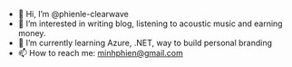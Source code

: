 - 👋 Hi, I’m @phienle-clearwave
- 👀 I’m interested in writing blog, listening to acoustic music and earning money.
- 🌱 I’m currently learning Azure, .NET, way to build personal branding
- 📫 How to reach me: minhphien@gmail.com
